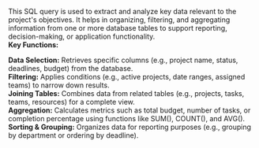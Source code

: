 This SQL query is used to extract and analyze key data relevant to the project's objectives. It helps in organizing, filtering, and aggregating information from one or more database tables to support reporting, decision-making, or application functionality.
<br><b>
Key Functions:</b><br>

<b>Data Selection:</b> Retrieves specific columns (e.g., project name, status, deadlines, budget) from the database.
<br><b>
Filtering:</b> Applies conditions (e.g., active projects, date ranges, assigned teams) to narrow down results.
<br><b>
Joining Tables:</b> Combines data from related tables (e.g., projects, tasks, teams, resources) for a complete view.
<br><b>
Aggregation:</b> Calculates metrics such as total budget, number of tasks, or completion percentage using functions like SUM(), COUNT(), and AVG().
<br><b>
Sorting & Grouping:</b> Organizes data for reporting purposes (e.g., grouping by department or ordering by deadline).
